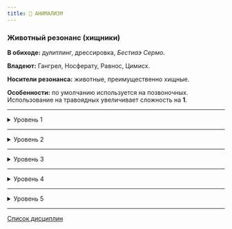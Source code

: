 ```yaml
---
title: 🐾 АНИМАЛИЗМ
---
```

### Животный резонанс (хищники)

**В обиходе:** дулитлинг, дрессировка, *Бестиаэ Сермо*.

**Владеют:** Гангрел, Носферату, Равнос, Цимисх.

**Носители резонанса:** животные, преимущественно хищные.

**Особенности:** по умолчанию используется на позвоночных. Использование на травоядных увеличивает сложность на **1**.

___

<details>
<summary>Уровень 1</summary>

### ● Узы фамулуса

- **Стоимость**: Кровавые узы
- **Дайспул**: *Харизма* + *Знание животных*
- **Система**: Животное с успешно созданными *Кровавыми узами* (три кормления по 1 пробуждению крови в течение трех ночей) будет защищать своего хозяина. Вампир, начинающий с этой способностью, уже имеет при себе фамулуса. Расходы на поддержание статуса гуля для фамулуса незначительны. Фамулус может быть только один. Для обычных приказов фамулусу необходимо выполнять проверку *Харизмы* + *Знания животных* (**2 и выше**). Стоимость использования *Первобытного шёпота* (🐾 ●●) и *Подавления духа* (🐾 ●●●●) на фамулусе равна **0**.
- **Длительность**: до смерти фамулуса

___

### ● Укрепить разум (⚓●) 🍷
Believing he is fully capable of regaining what has been lost rather than accepting an inevitable fall into monstrosity, the immortal fights hard to regain any lost Philosophy. This power is a great penitential guarantee to help a Cainite maintain control of Humanity itself.
* **Стоимость**: One Rouse Check.
* **Дайспул**: Composure + Resolve.
* **Система**: whenever he loses a point of Humanity, the vampire may attempt to regain it without expending experience points. This power only works if used within a week of the loss and can only recover the last point lost. While considered a passive action, the Children of Osiris must take an appropriate affirmative action from a character with a higher Humanity rating. 
  The vampire must meditate for several hours, then perform the Rouse Check. It must then make a Composure + Resolve roll with a difficulty equal to half the targeted Humanity Level (rounded up). If the roll is successful, the character regains the Humanity point and (if applicable) a lost Willpower point.
  This power can also be used to control a Compulsion that is currently taking place! The same concentration must be performed by the character, using the same activation roll, at a Difficulty of 5 minus the vampire's Discipline Rank. Success indicates that he controls the Compulsion at that time.
* **Длительность**: one scene.

___

### ● Чувство Зверя

- **Стоимость**: —
- **Дайспул**: *Решительность* + *Анимализм* против *Самообладания* + *Притворства*
- **Система**: На победе при броске вампир может оценить уровень враждебности цели и определить, является ли его цель носителем сверхъестественного зверя (вампиром или оборотнем). На критическом успехе вампир определяет точную сущность цели, а также узнает точное значение *Голода* (или эквивалентного показателя), а также *Резонанс* цели.
- **Длительность**: пассивно
</details>

___

<details>
<summary>Уровень 2</summary>

### ●● Первобытный шёпот 🍷

- **Стоимость**: 1 пробуждение крови на один тип животного, бесплатно на фамулусе
- **Дайспул**: *Манипуляция* + *Анимализм*, *Харизма* + *Анимализм*
- **Система**: Вампир может призвать находящееся неподалёку животное или группу животных и вступить с ними в диалог, выясняя информацию или прося их о чём-либо. Для призыва животных используется *Харизма* (сложность зависит от редкости, каждый сдвиг призывает дополнительное животное, критический успех призывает всех окрестных животных выбранного типа), для попытки уговорить животное выполнить просьбу используется *Манипуляция* (**3–6**).
- **Длительность**: 1 сцена

___

### ●● Атавизм 🍷

- **Стоимость**: 1 пробуждение крови
- **Дайспул**: _Самообладание + Анимализм_ **(1–4)**
- **Система**: Вампир может спроецировать своего _Зверя_ в смертное животное, призвав его повиноваться примитивным базовым инстинктам — заставив цепных псов бросаться хищным зверем на своих хозяев, а объезженных жеребцов — скидывать своих наездников и уноситься в панике. Цель должна видеть, слышать или чуять вампира. СЛ зависит от типа животного, его обученности и наличия в нём крови вампира. При успехе можно выбрать один из модусов поведения: сражаться или убегать. В первом случае животное атакует ближайшую цель, воспринимаемую как угрозу. При втором — любой ценой пытается сбежать в безопасное место. Выдрессированные и верные животные непременно вернутся, как только пройдёт действие силы.
- **Длительность**: (1 + количество сдвигов на успехе) раундов, 1 сцена при критическом успехе
</details>

___

<details>
<summary>Уровень 3</summary>

### ●●● Насыщение животным

- **Стоимость**: —
- **Дайспул**: _Решительность_ + _Анимализм_ против _Самообладания_ + _Притворства_
- **Система**: Кормление животными утоляет на 1 _Голод_ больше, при этом для расчётов насыщения _Сила крови_ вампира считается на 2 уровня ниже. Поглощение собственного фамулуса утоляет 4 _Голода_ (не может опустить _Голод_ до 0), а также увеличивает на **2** атрибут вампира, ассоциирующийся с этим животным (действует до следующей кормёжки либо до наступления _Голода_ 5).
- **Длительность**: пассивно

___

### ●●● Укрощение зверя 🍷

- **Стоимость**: 1 пробуждение крови
- **Дайспул**: _Харизма_ + _Анимализм_ против _Выносливости_ + _Решительности_
- **Система**: Вступив в зрительный контакт с целью вампир может подавить в ней внутреннего зверя. Успех против смертного погружает его в апатию на сцену, ограничивая все его действия исключительно самозащитой. Успех против вампира запрещает цели выполнять _Всплески крови_, а также отменяет грязные критические успехи (на 1 + n сдвигов ходов). Критический успех выводит вампира из состояния _Безумия_.
- **Длительность**: 1 сцена или (1 + количество сдвигов) ходов

___

### ●●● Efficient digestion
The Children of Osiris learned to use Fortitude as a method of increasing the efficiency of their feeding. Thus, most of them manage to prevent them from suffering any difficulties when eating. Vampires who learn this technique can longer avoid the need for more vigorous food caused by the force of their blood.
* **Стоимость**: Nenhum.
* **Система**: once learned, the Cainite considers this power always active. Efficient Digestion means that the blood of other creatures remains nutritious longer. The Hunger penalty will be reduced by an amount of points equal to half the character's Fortitude (rounded up).
  A Cainite with Blood Potency 6 could even kill a human to satisfy his Hunger below two points. If he got Fortitude 4, then his penalty would be considered the same as Blood Potency 4 and not 6. As such, he could avoid major worries for longer.
* **Длительность**: passive.

___

### ●●● Мёртвый улей (🌒●●)

- **Стоимость**: без дополнительной стоимости
- **Дайспул**: —
- **Система**: Расширяет воздействие *Анимализма* на ульи насекомых, позволяя даже приручить подобный улей в качестве фамулуса. *Уровень здоровья* улья равен 5, дайспул на избежание урона равен 8, улей получает поверхностный урон от *Драки*, летальный — от пламени и инсектицидов. Ульи можно использовать для отвлечения цели (штраф –2) или *Запугивания* (Штраф –1–3).
- **Длительность**: Пасссивно

___

### ●●● Запах жертвы 🍷

- **Стоимость**: 1 пробуждение крови
- **Дайспул**: _Решительность_ + _Анимализм_
- **Система**: Принюхавшись к воздуху, вампир способен уловить запах человека, напуганного тем, что обычно называют «нарушение Маскарада». Каждый успех позволяет отследить дополнительного свидетеля, если их было несколько. Сначала обнаруживается ближайшая жертва. Критический успех продлевает эффект до 1 ночи. Сила не действует против смертных, которые достаточно хорошо знают вампиров и способны подавить свой страх — гулей, последователей или охотников.
- **Длительность**: 1 сцена или 1 ночь
</details>

___

<details>
<summary>Уровень 4</summary>

### ●●●● Подавление духа 🍷

- **Стоимость**: 1 пробуждение крови, бесплатно на фамулусе
- **Дайспул**: *Манипуляция* + *Анимализм*
- **Система**: Успешно выполнив проверку *Манипуляции* + *Анимализма* (**4**), вампир может перенести свое сознание в тело животного на одну сцену, оставив своё тело в торпоре. На критическом успехе вампир может находиться в теле животного неограниченно. Использование днём требует необходимости оставаться в бодрствовании, солнечный свет — проверки *Панического безумия*, урон телу вампира возвращает его сознание обратно, смерть животного также возвращает сознание вампира обратно, нанося 1 летального урона в *Силу воли*.
- **Длительность**: 1 сцена / бесконечно
</details>

___

<details>
<summary>Уровень 5</summary>

### ●●●●● Животный доминион 🍷🍷

- **Стоимость**: 2 пробуждения крови
- **Дайспул**: *Харизма* + *Анимализм*
- **Система**: Вампир способен управлять целыми стаями животных одного типа. Сложность броска зависит от типа животного и отданного приказа (поиск цели для стаи ворон = **3**, суициальная атака собачьей своры на другого вампира =**5**). Способность не позволяет призывать животных, лишь управлять уже находящимися рядом.
- **Длительность**: 1 сцена / пока не будет выполнена цель

___

### ●●●●● Освобождение зверя 🍷

- **Стоимость**: 1 пробуждение крови
- **Дайспул**: _Смекалка_ + _Анимализм_ против _Самообладания_ + _Решительности_
- **Система**: При необходимости выполнить проверку _Силы воли_ на сопротивление _Безумию_ вампир может перенаправить его на цель рядом. На провале броска вампир испытывает _безумие_, на успехе — его испытывает цель. _Голодное безумие_ передать невозможно.
- **Длительность**: соответствует длительности _Безумия_
</details>

___

[Список дисциплин](index.md)
